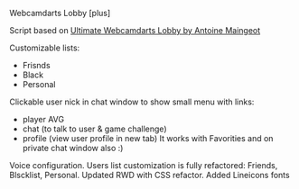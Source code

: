Webcamdarts Lobby [plus]

Script based on [Ultimate Webcamdarts Lobby by Antoine Maingeot](https://greasyfork.org/pl/scripts/401652-ultimate-webcamdarts-lobby)

Customizable lists:
* Frisnds
* Black
* Personal

Clickable user nick in chat window to show small menu with links:
- player AVG
- chat (to talk to user & game challenge)
- profile (view user profile in new tab)
It works with Favorities and on private chat window also :)

Voice configuration.
Users list customization is fully refactored: Friends, Blscklist, Personal.
Updated RWD with CSS refactor.
Added Lineicons fonts
